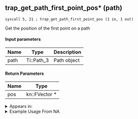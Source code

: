## trap_get_path_first_point_pos* (path)

`syscall 5, 21 ; trap_get_path_first_point_pos (1 in, 1 out)`

Get the position of the first point on a path

#### Input parameters
| Name | Type | Description
|------|------|------------
| path   | Ti::Path_3   | Path object


#### Return Parameters
| Name | Type
|------|-----
| pos   | kn::FVector *   


<details>
	<summary>Appears in:</summary>

</details>

<details>
	<summary>Example Usage From NA</summary>
```

```
</details>


